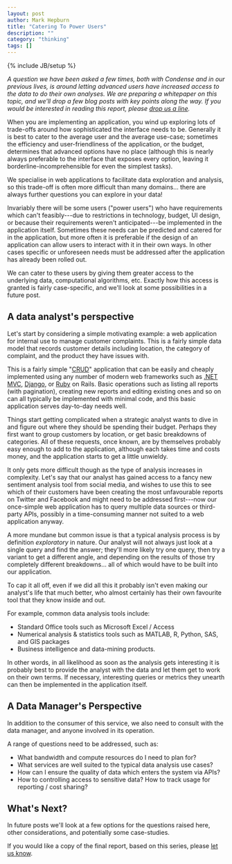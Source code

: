 ```yaml
---
layout: post
author: Mark Hepburn
title: "Catering To Power Users"
description: ""
category: "thinking"
tags: []
---
```

{% include JB/setup %}

*A question we have been asked a few times, both with Condense and in
 our previous lives, is around letting advanced users have increased
 access to the data to do their own analyses.  We are preparing a
 whitepaper on this topic, and we'll drop a few blog posts with key
 points along the way.  If you would be interested in reading this
 report, please [drop us a line](mailto:hello@condense.com.au).*

When you are implementing an application, you wind up exploring lots
of trade-offs around how sophisticated the interface needs to be.
Generally it is best to cater to the average user and the average
use-case; sometimes the efficiency and user-friendliness of the
application, or the budget, determines that advanced options have no
place (although this is nearly always preferable to the interface that
exposes every option, leaving it borderline-incomprehensible for even
the simplest tasks).

We specialise in web applications to facilitate data exploration and
analysis, so this trade-off is often more difficult than many domains…
there are always further questions you can explore in your data!

Invariably there will be some users ("power users") who have
requirements which can't feasibly---due to restrictions in technology,
budget, UI design, or because their requirements weren't
anticipated---be implemented in the application itself.  Sometimes these
needs can be predicted and catered for in the application, but more
often it is preferable if the design of an application can allow users
to interact with it in their own ways.  In other cases specific or
unforeseen needs must be addressed after the application has already
been rolled out.

We can cater to these users by giving them greater access to the
underlying data, computational algorithms, etc.  Exactly how this
access is granted is fairly case-specific, and we'll look at some
possibilities in a future post.

## A data analyst's perspective

Let's start by considering a simple motivating example: a web
application for internal use to manage customer complaints.  This is a
fairly simple data model that records customer details including
location, the category of complaint, and the product they have issues
with.

This is a fairly simple
"[CRUD](https://en.wikipedia.org/wiki/Create,_read,_update_and_delete)"
application that can be easily and cheaply implemented using any
number of modern web frameworks such as
[.NET MVC](http://www.asp.net/mvc),
[Django](https://www.djangoproject.com/), or
[Ruby](http://rubyonrails.org/) on Rails.  Basic operations such as
listing all reports (with pagination), creating new reports and
editing existing ones and so on can all typically be implemented with
minimal code, and this basic application serves day-to-day needs well.

Things start getting complicated when a strategic analyst wants to
dive in and figure out where they should be spending their budget.
Perhaps they first want to group customers by location, or get basic
breakdowns of categories.  All of these requests, once known, are by
themselves probably easy enough to add to the application, although
each takes time and costs money, and the application starts to get a
little unwieldy.

It only gets more difficult though as the type of analysis increases
in complexity.  Let's say that our analyst has gained access to a
fancy new sentiment analysis tool from social media, and wishes to use
this to see which of their customers have been creating the most
unfavourable reports on Twitter and Facebook and might need to be
addressed first---now our once-simple web application has to query
multiple data sources or third-party APIs, possibly in a
time-consuming manner not suited to a web application anyway.

A more mundane but common issue is that a typical analysis process is
by definition *exploratory* in nature.  Our analyst will not always
just look at a single query and find the answer; they'll more likely
try one query, then try a variant to get a different angle, and
depending on the results of those try completely different breakdowns…
all of which would have to be built into our application.

To cap it all off, even if we did all this it probably isn't even
making our analyst's life that much better, who almost certainly has
their own favourite tool that they know inside and out.

For example, common data analysis tools include:

* Standard Office tools such as Microsoft Excel / Access
* Numerical analysis & statistics tools such as MATLAB, R, Python,
  SAS, and GIS packages
* Business intelligence and data-mining products.

In other words, in all likelihood as soon as the analysis gets
interesting it is probably best to provide the analyst with the data
and let them get to work on their own terms.  If necessary,
interesting queries or metrics they unearth can then be implemented in
the application itself.

## A Data Manager's Perspective

In addition to the consumer of this service, we also need to consult
with the data manager, and anyone involved in its operation.

A range of questions need to be addressed, such as:

* What bandwidth and compute resources do I need to plan for?
* What services are well suited to the typical data analysis use
  cases?
* How can I ensure the quality of data which enters the system
  via APIs?
* How to controlling access to sensitive data?  How to track usage for
  reporting / cost sharing?

## What's Next?

In future posts we'll look at a few options for the questions raised
here, other considerations, and potentially some case-studies.

If you would like a copy of the final report, based on this series,
please [let us know](mailto:hello@condense.com.au).
